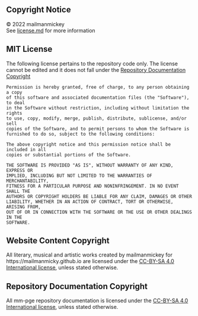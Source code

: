<h2>Copyright Notice</h2>
© 2022 mailmanmickey
<br>
See <a href="https://github.com/mailmanmicky/mm-pge/blob/main/License.md">license.md</a> for more information

<h2>MIT License</h2>
The following license pertains to the repository code only. The license cannot be edited and it does not fall under the <a href="https://github.com/mailmanmicky/mm-pge/blob/main/License.md#RDC">Repository Documentation Copyright</a>

```
Permission is hereby granted, free of charge, to any person obtaining a copy
of this software and associated documentation files (the "Software"), to deal
in the Software without restriction, including without limitation the rights
to use, copy, modify, merge, publish, distribute, sublicense, and/or sell
copies of the Software, and to permit persons to whom the Software is
furnished to do so, subject to the following conditions:

The above copyright notice and this permission notice shall be included in all
copies or substantial portions of the Software.

THE SOFTWARE IS PROVIDED "AS IS", WITHOUT WARRANTY OF ANY KIND, EXPRESS OR
IMPLIED, INCLUDING BUT NOT LIMITED TO THE WARRANTIES OF MERCHANTABILITY,
FITNESS FOR A PARTICULAR PURPOSE AND NONINFRINGEMENT. IN NO EVENT SHALL THE
AUTHORS OR COPYRIGHT HOLDERS BE LIABLE FOR ANY CLAIM, DAMAGES OR OTHER
LIABILITY, WHETHER IN AN ACTION OF CONTRACT, TORT OR OTHERWISE, ARISING FROM,
OUT OF OR IN CONNECTION WITH THE SOFTWARE OR THE USE OR OTHER DEALINGS IN THE
SOFTWARE.
```
<h2>Website Content Copyright</h2>
All literary, musical and artistic works created by mailmanmickey for https://mailmanmicky.github.io are licensed under the <a href="https://creativecommons.org/licenses/by-sa/4.0/">CC-BY-SA 4.0 International license</a>, unless stated otherwise.

<h2 id="RDC">Repository Documentation Copyright</h2>
All mm-pge repository documentation is licensed under the <a href="https://creativecommons.org/licenses/by-sa/4.0/">CC-BY-SA 4.0 International license</a>, unless stated otherwise. 
